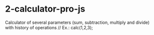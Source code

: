 # 2-calculator-pro-js

Calculator of several parameters (sum, subtraction, multiply and divide) with history of operations // Ex.: calc(1,2,3);
